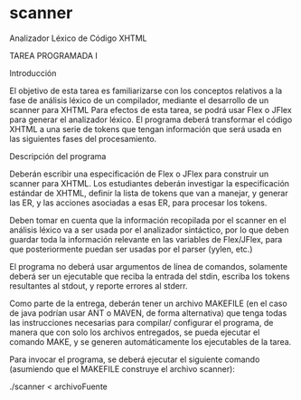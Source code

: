 scanner
=======

Analizador Léxico de Código XHTML

TAREA PROGRAMADA I  

Introducción

El objetivo de esta tarea es familiarizarse con los conceptos relativos a la fase de análisis léxico de un compilador, mediante el desarrollo de un scanner para XHTML
Para efectos de esta tarea, se podrá usar Flex o JFlex para generar el analizador léxico. El programa deberá transformar el código XHTML a una serie de tokens que tengan información que será usada en las siguientes fases del procesamiento.

Descripción del programa

Deberán escribir una especificación de Flex o JFlex para construir un scanner para XHTML. Los estudiantes deberán investigar la especificación estándar de XHTML, definir la lista de tokens que van a manejar, y generar las ER, y las acciones asociadas a esas ER, para procesar los tokens.

Deben tomar en cuenta que la información recopilada por el scanner en el análisis léxico va a ser usada por el analizador sintáctico, por lo que deben guardar toda la información relevante en las variables de Flex/JFlex, para que posteriormente puedan ser usadas por el parser (yylen, etc.)

El programa no deberá usar argumentos de línea de comandos, solamente deberá ser un ejecutable que reciba la entrada del stdin, escriba los tokens resultantes al stdout, y reporte errores al stderr.

Como parte de la entrega, deberán tener un archivo MAKEFILE (en el caso de java podrían usar ANT o MAVEN, de forma alternativa) que tenga todas las instrucciones necesarias para compilar/ configurar el programa, de manera que con solo los archivos entregados, se pueda ejecutar el comando MAKE, y se generen automáticamente los ejecutables de la tarea.

Para invocar el programa, se deberá ejecutar el siguiente comando (asumiendo que el MAKEFILE construye el archivo scanner):

./scanner <  archivoFuente
